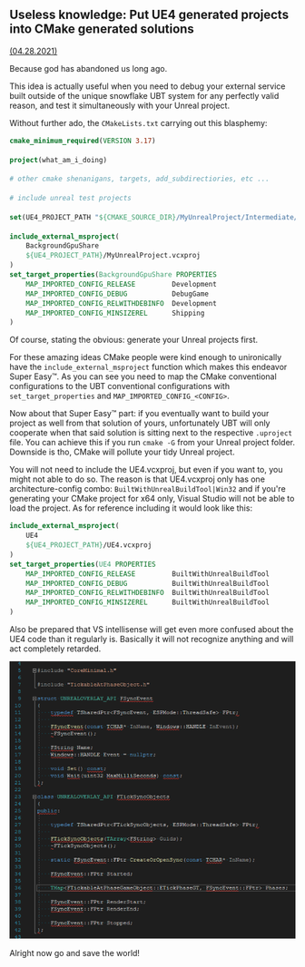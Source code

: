## Useless knowledge: Put UE4 generated projects into CMake generated solutions

[(04.28.2021)](/c/log/cmake-your-ue-project)

Because god has abandoned us long ago.

This idea is actually useful when you need to debug your external service built outside of the unique snowflake UBT system for any perfectly valid reason, and test it simultaneously with your Unreal project.

Without further ado, the `CMakeLists.txt` carrying out this blasphemy:

```CMake
cmake_minimum_required(VERSION 3.17)

project(what_am_i_doing)

# other cmake shenanigans, targets, add_subdirectiories, etc ...

# include unreal test projects

set(UE4_PROJECT_PATH "${CMAKE_SOURCE_DIR}/MyUnrealProject/Intermediate/ProjectFiles")

include_external_msproject(
    BackgroundGpuShare
    ${UE4_PROJECT_PATH}/MyUnrealProject.vcxproj
)
set_target_properties(BackgroundGpuShare PROPERTIES
    MAP_IMPORTED_CONFIG_RELEASE         Development
    MAP_IMPORTED_CONFIG_DEBUG           DebugGame
    MAP_IMPORTED_CONFIG_RELWITHDEBINFO  Development
    MAP_IMPORTED_CONFIG_MINSIZEREL      Shipping
)
```

Of course, stating the obvious: generate your Unreal projects first.

For these amazing ideas CMake people were kind enough to unironically have the `include_external_msproject` function which makes this endeavor Super Easy™. As you can see you need to map the CMake conventional configurations to the UBT conventional configurations with `set_target_properties` and `MAP_IMPORTED_CONFIG_<CONFIG>`.

Now about that Super Easy™ part: if you eventually want to build your project as well from that solution of yours, unfortunately UBT will only cooperate when that said solution is sitting next to the respective `.uproject` file. You can achieve this if you run `cmake -G` from your Unreal project folder. Downside is tho, CMake will pollute your tidy Unreal project.

You will not need to include the UE4.vcxproj, but even if you want to, you might not able to do so. The reason is that UE4.vcxproj only has one architecture-config combo: `BuiltWithUnrealBuildTool|Win32` and if you're generating your CMake project for x64 only, Visual Studio will not be able to load the project. As for reference including it would look like this:

```CMake
include_external_msproject(
    UE4
    ${UE4_PROJECT_PATH}/UE4.vcxproj
)
set_target_properties(UE4 PROPERTIES
    MAP_IMPORTED_CONFIG_RELEASE         BuiltWithUnrealBuildTool
    MAP_IMPORTED_CONFIG_DEBUG           BuiltWithUnrealBuildTool
    MAP_IMPORTED_CONFIG_RELWITHDEBINFO  BuiltWithUnrealBuildTool
    MAP_IMPORTED_CONFIG_MINSIZEREL      BuiltWithUnrealBuildTool
)
```

Also be prepared that VS intellisense will get even more confused about the UE4 code than it regularly is. Basically it will not recognize anything and will act completely retarded.

![md.expand](ue4-in-cmake-intellisense.png)

Alright now go and save the world!
